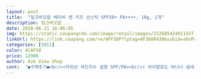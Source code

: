 ```yaml
---
layout: post 
title:  "밀크바오밥 베이비 앤 키즈 선스틱 SPF50+ PA++++, 18g, 1개" 
description: 밀크바오밥 ..
date: 2020-06-21 16:06:05 
img: https://static.coupangcdn.com/image/retail/images/252685424011437-5c9e94cf-2457-48f3-aadb-25d450c90ab9.jpg 
linkUrl: https://link.coupang.com/re/AFFSDP?lptag=AF3600438&subid=ahnPublicAsk&pageKey=1721383024&itemId=2929854123&vendorItemId=70226064722&traceid=V0-113-1c376975c748162c 
categories: [1011] 
color: 4CAF50 
price: 12900 
author: Ask View Shop 
cont:  "●구매후기●<br/><자외선 차단지수 설명 SPF/PA><br/>( 아이말로는 바나나 냄새가 난데요)<br/>(물론 골고루 바를 수 있을 때까지는 부모님의 도움이 필요)<br/>(햇빛에 오래 노출될 경우 자외선차단제를 23시간마다 한번씩 덧바르면 더욱 효과적입니다.<br/>)<br/>자외선 차단시간이 아니니 잘못 알고 계시면 안되요 !<br/>01 을 받은 성분들이네요<br/>5세 여아 스스로 열고 사용할 수도 있을 정도로 사용이 편리하고<br/>6살 4살 두아이를 키우며 선스틱<br/>A는 피부를 노화시키는 자외선이고<br/>B는 피부에 화상 입히는 자외선입니다.<br/><br/>PA는 UVA(자외선)을 차단하는데 +가 많을 수록<br/>SPF1이 홍반발생시간 1이라고 한다면 (1/1 자외선노출100% 자외선차단0)<br/>SPF5는 발생시간 5배로 (1/5 자외선 노출 20%) (4/5 자외선차단 80%)라고 보고<br/>SPF는 UVB(자외선)를 차단합니다.<br/><br/>SPF는 흔히 알고 있는 자외선차단시간이 아니라<br/>ㅜㅠ그래서 사놓고도 못  발라줘서  서서히 그을려지고있습니다ㅠㅠ<br/>간단하게 SPF 숫자가 높을 수록 자외선 노출은 적고, 차단은 높다고 알고 계시면<br/>강한 냄새만 나도 싫어하는데<br/>강한 햇빛을 막아주는지를 측정한 것이기 때문입니다.<br/><br/>결론 : 자외선 차단지수가 놓은것이 좋다고 생각할 수 있지만 그것은 아닙니다.<br/><br/>그래서 실내에 있는 경우는 SPF2030이 적당하다고 생각합니다.<br/><br/>그래서 아이가 거부감이 전혀 없어요.<br/><br/>그리고 수분탱크라 불리는 바오밥나무오일과<br/>기존에는 계속 선크림과 선젤을 사용했었는데 손을 이용하여 아이피부에<br/>끈적거림은 없으나 처음에는 약간 바세린 바른느낌이라 바로 만지기엔<br/>나가긴하는데 긴옷걸쳐서 나가니 손등만 까매지는걸보고<br/>나가서 놀기좋아하는시기가 오니<br/>냄새에 민감한 우리 큰아이 로션에<br/>눈 밑에 가까이도 발라 보았어요<br/>눈에 자극없는 선스틱인거같아요<br/>느낌보다는 촉촉하게 보습된 느낌이에요<br/>다 사용하고나면 또 구매할거 같아요<br/>될 것 같습니다.<br/><br/>뚜껑도 잘 닫혀서 가방안에서 열릴일 없겠어요 ㅋ<br/>먼저 제 얼굴이랑 팔에 발라 보았는데요<br/>모공을 막아 피부를 숨쉬지 못하게 하는 실리콘성분도 들어가 있지 않아<br/>모두 건강하시고 안전하시길 바랍니다!!!!<br/>묻어나고<br/>밀크바오밥 선스틱 포장부터 정말 귀여워요<br/>밀크바오밥 썬스틱은 거부감없이 잘 발랐어요<br/>밀크바오밥썬스틱은 발림성이 광장히 좋네요<br/>밀크바오밥썬스틱은 수시로 발라줘도 될꺼같아요<br/>바르고나니 약간 끈적이는 느낌으로 촉촉하네요<br/>바오밥 선스틱은 SPF50으로 발생시간 50배 (1/50 자외선노출 2%) (49/50 자외선차단 98%)입니다.<br/><br/>바오밥 선스틱은 향료를 제외한 나머지 전성분이 모두 안전합니다.<br/><br/>발견한 바오밥 베이비 선스틱이 눈에 들어왔어요.<br/><br/>발라주는게 이번 코로나19 바이러스 상황을 맞아<br/>백탁현상 때문에 아이들이 토시오가 되곤 하는데<br/>베이비향보다는 비누향과 흡사합니다.<br/> (대부분 많이 맡아보던 향일거에요)<br/>보습진정 효과도 있을거같아요<br/>봄이 되어 우리 아이들 피부 건강을 위해 선스틱을 고르다<br/>부드럽게 스르륵스르륵 발려요 향은<br/>빨리 코로나 사태가 종결되어 아이들과 바깥활동하며 마음껏 뛰어다니고 싶습니다.<br/><br/>생각하시면 됩니다.<br/><br/>선크림 많이 사용하게 되었는데요<br/>성분들이 EWG 에서 안전도 판단기준<br/>손이 눈주위로 가서 이마나 광대위로 발랏을때 눈에 들어갈까싶어<br/>수시로 덧 바를수 있는  장점이 있는것 같아<br/>숫자과 퍼센트로 따져서 어려워보이지만<br/>스틱을 돌릴때도 뭔가 안에 스프링이<br/>시간이 지나서 만져보니 끈적임은 조금 흡수되네요<br/>시커먼둥이가 되겠다싶어ㅠ<br/>썬쿠션은 엄마욕심에 바르다 보면<br/>썬쿠션이나 썬스틱은 외출시에도<br/>아.<br/>.<br/>이러다가 이번여름이지나면.<br/>.<br/>날닮아 안타는것 같아도 가을에는<br/>아가한테 바를까싶어삿어요ㅎ<br/>아기한테는.<br/>.<br/>다른 좋은방법을 다시 찾아봐야할것같아요ㅎ<br/>아이가 사용하기 좋을거같아요<br/>아이들 눈도 비비고하면 가끔<br/>아이들에게 사용하는편이에요<br/>아이들이 사용하기에 너무 적합한 선스틱같아요.<br/><br/>아이들이 쓰는거라 혹시몰라<br/>아이들이 좋아해서 핑크퐁톡톡 이나<br/>아이들한테 바르니 역시 번들거린다는<br/>아직은 아기에게(17개월)제맘껏 발라주지못해 간간히 사용중입니다<br/>안전하지 못하고 위생적이지 못할거란 생각하여 선스틱을 사용해보기로 했습니다.<br/><br/>어떤 선크림은 눈이 맵다고 하더라구요<br/>어른이 사용하기엔 번들거릴거같고<br/>외출시 아이들한테 발라 보았는데요<br/>요즘 문제가 되고 있는 미세플라스틱도 NO!<br/>인중 콧등 코사이 바르기 어려운부분도 스르륵 잘발려요<br/>인터넷으로 성분들을 검색해봤는데요<br/>일단은 저희아가는 마스크를 잘쓰고다녀서 (코부터 턱까지마스크)<br/>있는지 촥촥 돌아가구요<br/>자외선에 노출되었을 때 피부에 홍반이 발생하는시간을 말합니다.<br/><br/>자외선은 UVA와 UVB로 나뉘어 집니다.<br/><br/>잘 못발라주겟더라구요.<br/>.<br/>팔도 마찬가지<br/>저랑 신랑은  팔이랑 얼굴에 발라봣는데<br/>즉, 높을 수록 차단 효과가 높아요 !<br/>지수가 높을수록 차단효과가 높아지는 것은 맞지만 햇빛을 장시간 막아주는 것이 아니라<br/>진하지않은 우유크림?코코넛향이살짝 나요<br/>차단제를 사용하지 않았을때보다 자외선 차단효과가 배로 늘어난다고<br/>코위로발라야하는데<br/>콩순이톡톡 같은 썬쿠션도 사용해보았구요<br/>피부에 가볍게 발립니다.<br/><br/>피부진정보습효과에 좋은 호동씨오일까지<br/>함유되어있으니 자외선 차단역할뿐아니라<br/>해로운성분도 적고해서 어른들도 한개씩들고다니려햇는데<br/>향료는 전성분중 가장 적게 들어가있어요.<br/><br/>향은 은은하니 좋네요ㅎ<br/>휴대하고 다니며 덧발라줄 수 있는 아주 유용한 물건이네요 !!<br/>" 
---
```

